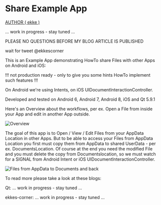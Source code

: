 # Share Example App

[AUTHOR ( ekke )](AUTHOR.md)

... work in progress - stay tuned ...

PLEASE NO QUESTIONS BEFORE MY BLOG ARTICLE IS PUBLISHED

wait for tweet @ekkescorner

This is an Example App demonstrating HowTo share Files with other Apps on Android and iOS:

!!! not production ready - only to give you some hints HowTo implement such features !!!

On Android we're using Intents, on iOS UIDocumentInteractionController.

Developed and tested on Android 6, Android 7, Android 8, iOS and Qt 5.9.1

Here's an Overview about the workflows, per ex. Open a File from inside your App and edit in another App outside.

![Overview](https://github.com/ekke/ekkesSHAREexample/blob/master/docs/share_overview.png)

The goal of this app is to Open / View / Edit Files from your AppData Location in other Apps. But to be able to access your Files from AppData Location you first must copy them from AppData to shared UserData - per ex. DocumentsLocation.
Of course at the end you need the modified File and you must delete the copy from Documentslocation, so we must watch for a SIGNAL from Android Intent or iOS UIDocumentInteractionController.

![Files from AppData to Documents and back](https://github.com/ekke/ekkesSHAREexample/blob/master/docs/file_flow.png)



To read more please take a look at these blogs:

Qt: ... work in progress - stay tuned ...

ekkes-corner: ... work in progress - stay tuned ...





